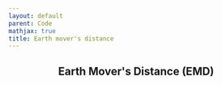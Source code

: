 ```yaml
---
layout: default
parent: Code
mathjax: true
title: Earth mover's distance 
---
```

<p align="center">
    <h2 align="center"> <strong> Earth Mover's Distance (EMD) </strong> </h2>
</p>
<p>&nbsp;</p>
